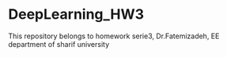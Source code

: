 # DeepLearning_HW3
This repository belongs to homework serie3, Dr.Fatemizadeh, EE department of sharif university
